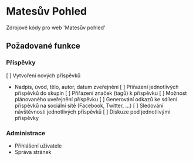 # Matesův Pohled
Zdrojové kódy pro web 'Matesův pohled'

## Požadované funkce
### Příspěvky
[ ] Vytvoření nových příspěvků
  * Nadpis, úvod, tělo, autor, datum zveřejnění
[ ] Přiřazení jednotlivých příspěvků do skupin
[ ] Přiřazení značek (tagů) k příspěvku
[ ] Možnost plánovaného uveřejnění příspěvku
[ ] Generování odkazů ke sdílení příspěvků na sociální sítě (Facebook, Twitter, ...)
[ ] Sledování návštěvnosti jednotlivých příspěvků
[ ] Diskuze pod jednotlivými příspěvky

### Administrace
* Přihlášení uživatele
* Správa stránek
